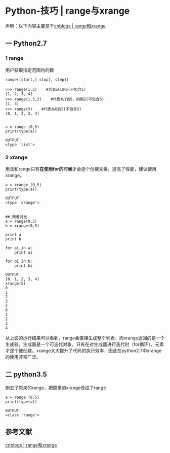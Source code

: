 # Python-技巧 | range与xrange

声明：以下内容主要基于[cnblogs | range和xrange](https://www.cnblogs.com/whatisfantasy/p/5954123.html)



## 一 Python2.7

### 1 range

用户获取指定范围内的数

```
range([start,] stop[, step])

>>> range(1,5)    #代表从1到5(不包含5)
[1, 2, 3, 4]
>>> range(1,5,2)    #代表从1到5，间隔2(不包含5)
[1, 3]
>>> range(5)    #代表从0到5(不包含5)
[0, 1, 2, 3, 4]


a = range (0,5)
print(type(a))

OUTPUT:
<type 'list'>
```



### 2 xrange

用法和range只有**在使用for的时候**才会逐个创建元素，提高了性能，建议使用xrange。

```
a = xrange (0,5)
print(type(a))

OUTPUT:
<type 'xrange'>


## 两者对比
a = range(0,5)
b = xrange(0,5)

print a        
print b        

for ai in a:
    print ai

for bi in b:
    print bi

OUTPUT:
[0, 1, 2, 3, 4]
xrange(5)
0
1
2
3
4
0
1
2
3
4
```

从上面的运行结果可以看到，range会直接生成整个列表。而xrange返回的是一个生成器，生成器是一个可迭代对象，只有在对生成器进行迭代时（for循环），元素才逐个被创建。xrange大大提升了代码的执行效率，因此在python2.7中xrange的使用非常广泛。





## 二 python3.5

删去了原来的range，把原来的xrange改成了range

```
a = range (0,5)
print(type(a))

OUTPUT:
<class 'range'>
```



## 参考文献

[cnblogs | range和xrange](https://www.cnblogs.com/whatisfantasy/p/5954123.html)